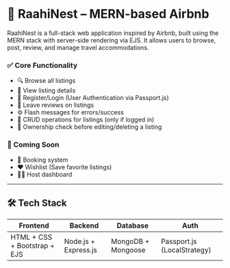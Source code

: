 # 🏡 RaahiNest – MERN-based Airbnb

RaahiNest is a full-stack web application inspired by Airbnb, built using the MERN stack with server-side rendering via EJS. It allows users to browse, post, review, and manage travel accommodations.

### ✅ Core Functionality
- 🔍 Browse all listings
- 📄 View listing details
- 🧑 Register/Login (User Authentication via Passport.js)
- 📝 Leave reviews on listings
- ⚙️ Flash messages for errors/success
- 🧾 CRUD operations for listings (only if logged in)
- 👤 Ownership check before editing/deleting a listing

### 🚧 Coming Soon
- 🧳 Booking system
- ❤️ Wishlist (Save favorite listings)
- 🧑‍💼 Host dashboard

---

## 🛠️ Tech Stack

| Frontend         | Backend             | Database     | Auth           |
|------------------|---------------------|--------------|----------------|
| HTML + CSS + Bootstrap + EJS | Node.js + Express.js | MongoDB + Mongoose | Passport.js (LocalStrategy) |
